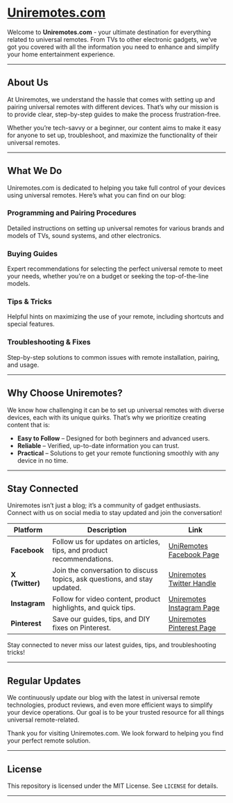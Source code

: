 # [Uniremotes.com](Uniremotes.com)

Welcome to **Uniremotes.com** - your ultimate destination for everything related to universal remotes. From TVs to other electronic gadgets, we’ve got you covered with all the information you need to enhance and simplify your home entertainment experience.

---

## About Us

At Uniremotes, we understand the hassle that comes with setting up and pairing universal remotes with different devices. That’s why our mission is to provide clear, step-by-step guides to make the process frustration-free.

Whether you’re tech-savvy or a beginner, our content aims to make it easy for anyone to set up, troubleshoot, and maximize the functionality of their universal remotes.

---

## What We Do

Uniremotes.com is dedicated to helping you take full control of your devices using universal remotes. Here’s what you can find on our blog:

### Programming and Pairing Procedures
Detailed instructions on setting up universal remotes for various brands and models of TVs, sound systems, and other electronics.

### Buying Guides
Expert recommendations for selecting the perfect universal remote to meet your needs, whether you’re on a budget or seeking the top-of-the-line models.

### Tips & Tricks
Helpful hints on maximizing the use of your remote, including shortcuts and special features.

### Troubleshooting & Fixes
Step-by-step solutions to common issues with remote installation, pairing, and usage.

---

## Why Choose Uniremotes?

We know how challenging it can be to set up universal remotes with diverse devices, each with its unique quirks. That’s why we prioritize creating content that is:

- **Easy to Follow** – Designed for both beginners and advanced users.
- **Reliable** – Verified, up-to-date information you can trust.
- **Practical** – Solutions to get your remote functioning smoothly with any device in no time.

---

## Stay Connected

Uniremotes isn’t just a blog; it’s a community of gadget enthusiasts. Connect with us on social media to stay updated and join the conversation!

| Platform  | Description | Link |
|-----------|-------------|------|
| **Facebook**  | Follow us for updates on articles, tips, and product recommendations. | [UniRemotes Facebook Page](https://www.facebook.com/uniremotes) |
| **X (Twitter)**  | Join the conversation to discuss topics, ask questions, and stay updated. | [Uniremotes Twitter Handle](https://x.com/uni_remotes) |
| **Instagram**  | Follow for video content, product highlights, and quick tips. | [Uniremotes Instagram Page](https://www.instagram.com/uniremotes/) |
| **Pinterest**  | Save our guides, tips, and DIY fixes on Pinterest. | [Uniremotes Pinterest Page](https://www.pinterest.com/Uniremotes/) |

Stay connected to never miss our latest guides, tips, and troubleshooting tricks!

---

## Regular Updates

We continuously update our blog with the latest in universal remote technologies, product reviews, and even more efficient ways to simplify your device operations. Our goal is to be your trusted resource for all things universal remote-related.

Thank you for visiting Uniremotes.com. We look forward to helping you find your perfect remote solution.

---

## License

This repository is licensed under the MIT License. See `LICENSE` for details.

---


<!---
Uinremotes/Uinremotes is a ✨ special ✨ repository because its `README.md` (this file) appears on your GitHub profile.
You can click the Preview link to take a look at your changes.
--->
